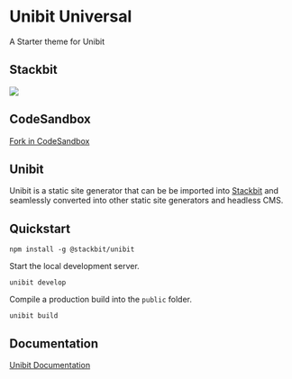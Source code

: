 # Unibit Universal

A Starter theme for Unibit

## Stackbit

<a href="https://app.stackbit.com/wizard?customThemeUrl=https://github.com/smnh/universal.git&theme=custom"><img src="https://assets.stackbit.com/badge/create-with-stackbit.svg"/></a>

## CodeSandbox

[Fork in CodeSandbox](https://codesandbox.io/s/github/smnh/universal)

## Unibit

Unibit is a static site generator that can be be imported into [Stackbit](https://www.stackbit.com) and seamlessly converted into other static site generators and headless CMS. 

## Quickstart

```
npm install -g @stackbit/unibit
```

Start the local development server. 

```
unibit develop
```

Compile a production build into the `public` folder.

```
unibit build
```

## Documentation

[Unibit Documentation](https://docs.stackbit.com/)
